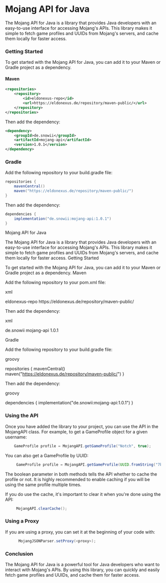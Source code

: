 # Mojang API for Java

The Mojang API for Java is a library that provides Java developers with an easy-to-use interface for accessing Mojang's APIs. This library makes it simple to fetch game profiles and UUIDs from Mojang's servers, and cache them locally for faster access.

### Getting Started

To get started with the Mojang API for Java, you can add it to your Maven or Gradle project as a dependency.

#### Maven
```xml
<repositories>
    <repository>
        <id>eldonexus-repo</id>
        <url>https://eldonexus.de/repository/maven-public/</url>
    </repository>
</repositories>
```
Then add the dependency:
```xml
<dependency>
    <groupId>de.snowii</groupId>
    <artifactId>mojang-api</artifactId>
    <version>1.0.1</version>
</dependency>
```
### Gradle
Add the following repository to your build.gradle file:
```groovy
repositories {
    mavenCentral()
    maven("https://eldonexus.de/repository/maven-public/")
}
```
Then add the dependency:
```groovy
dependencies {
    implementation("de.snowii:mojang-api:1.0.1")
}
```

Mojang API for Java

The Mojang API for Java is a library that provides Java developers with an easy-to-use interface for accessing Mojang's APIs. This library makes it simple to fetch game profiles and UUIDs from Mojang's servers, and cache them locally for faster access.
Getting Started

To get started with the Mojang API for Java, you can add it to your Maven or Gradle project as a dependency.
Maven

Add the following repository to your pom.xml file:

xml

<repositories>
    <repository>
        <id>eldonexus-repo</id>
        <url>https://eldonexus.de/repository/maven-public/</url>
    </repository>
</repositories>

Then add the dependency:

xml

<dependency>
    <groupId>de.snowii</groupId>
    <artifactId>mojang-api</artifactId>
    <version>1.0.1</version>
</dependency>

Gradle

Add the following repository to your build.gradle file:

groovy

repositories {
    mavenCentral()
    maven("https://eldonexus.de/repository/maven-public/")
}

Then add the dependency:

groovy

dependencies {
    implementation("de.snowii:mojang-api:1.0.1")
}

### Using the API

Once you have added the library to your project, you can use the API in the MojangAPI class. For example, to get a GameProfile object for a given username:
```java
    GameProfile profile = MojangAPI.getGameProfile("Notch", true);
```

You can also get a GameProfile by UUID:
```java
     GameProfile profile = MojangAPI.getGameProfile(UUID.fromString("7bd9c2cb-079f-4f5b-925d-4bffdcf24aa8"), true);
```
The boolean parameter in both methods tells the API whether to cache the profile or not. It is highly recommended to enable caching if you will be using the same profile multiple times.

If you do use the cache, it's important to clear it when you're done using the API:
```java
     MojangAPI.clearCache();
```
### Using a Proxy

If you are using a proxy, you can set it at the beginning of your code with:
```java
      MojangJSONParser.setProxy(<proxy>);
```

### Conclusion

The Mojang API for Java is a powerful tool for Java developers who want to interact with Mojang's APIs. By using this library, you can quickly and easily fetch game profiles and UUIDs, and cache them for faster access.
